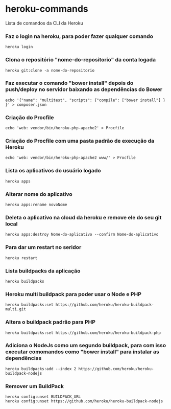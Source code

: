 # heroku-commands
Lista de comandos da CLI da Heroku

### Faz o login na heroku, para poder fazer qualquer comando
    heroku login
    
### Clona o repositório "nome-do-repositorio" da conta logada
    heroku git:clone -a nome-do-repositorio

### Faz executar o comando "bower install" depois do push/deploy no servidor baixando as dependências do Bower
    echo '{"name": "multitest", "scripts": {"compile": ["bower install"] } }' > composer.json

### Criação do Procfile
    echo 'web: vendor/bin/heroku-php-apache2' > Procfile

### Criação do Procfile com uma pasta padrão de execução da Heroku
    echo 'web: vendor/bin/heroku-php-apache2 www/' > Procfile

### Lista os aplicativos do usuário logado
    heroku apps

### Alterar nome do aplicativo
    heroku apps:rename novoNome

### Deleta o aplicativo na cloud da heroku e remove ele do seu git local
    heroku apps:destroy Nome-do-aplicativo --confirm Nome-do-aplicativo

### Para dar um restart no seridor
    heroku restart

### Lista buildpacks da aplicação
    heroku buildpacks

### Heroku multi buildpack para poder usar o Node e PHP
    heroku buildpacks:set https://github.com/heroku/heroku-buildpack-multi.git

### Altera o buildpack padrão para PHP
    heroku buildpacks:set https://github.com/heroku/heroku-buildpack-php

### Adiciona o NodeJs como um segundo buildpack, para com isso executar comomandos como "bower install" para instalar as dependências
    heroku buildpacks:add --index 2 https://github.com/heroku/heroku-buildpack-nodejs

### Remover um BuildPack
    heroku config:unset BUILDPACK_URL
    heroku config:unset https://github.com/heroku/heroku-buildpack-nodejs
